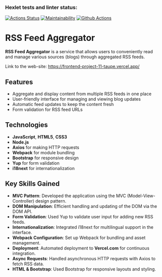 ### Hexlet tests and linter status:
[![Actions Status](https://github.com/KristinaBalashova/frontend-project-11/workflows/hexlet-check/badge.svg)](https://github.com/KristinaBalashova/frontend-project-11/actions)
[![Maintainability](https://api.codeclimate.com/v1/badges/dce462a5eac056b98b46/maintainability)](https://codeclimate.com/github/KristinaBalashova/frontend-project-11/maintainability)
[![Github Actions](https://github.com/KristinaBalashova/frontend-project-11/actions/workflows/github-actions.yml/badge.svg)](https://github.com/KristinaBalashova/frontend-project-11/actions/workflows/github-actions.yml)

# RSS Feed Aggregator

**RSS Feed Aggregator** is a service that allows users to conveniently read and manage various sources (blogs) through aggregated RSS feeds.

Link to the web-site: https://frontend-project-11-taupe.vercel.app/

## Features

- Aggregate and display content from multiple RSS feeds in one place
- User-friendly interface for managing and viewing blog updates
- Automatic feed updates to keep the content fresh
- Form validation for RSS feed URLs

## Technologies

- **JavaScript**, **HTML5**, **CSS3**
- **Node.js**
- **Axios** for making HTTP requests
- **Webpack** for module bundling
- **Bootstrap** for responsive design
- **Yup** for form validation
- **i18next** for internationalization

## Key Skills Gained

- **MVC Pattern**: Developed the application using the MVC (Model-View-Controller) design pattern.
- **DOM Manipulation**: Efficient handling and updating of the DOM via the DOM API.
- **Form Validation**: Used Yup to validate user input for adding new RSS feeds.
- **Internationalization**: Integrated i18next for multilingual support in the interface.
- **Webpack Configuration**: Set up Webpack for bundling and asset management.
- **Deployment**: Automated deployment to **Vercel.com** for continuous integration.
- **Async Requests**: Handled asynchronous HTTP requests with Axios to fetch RSS data.
- **HTML & Bootstrap**: Used Bootstrap for responsive layouts and styling.


